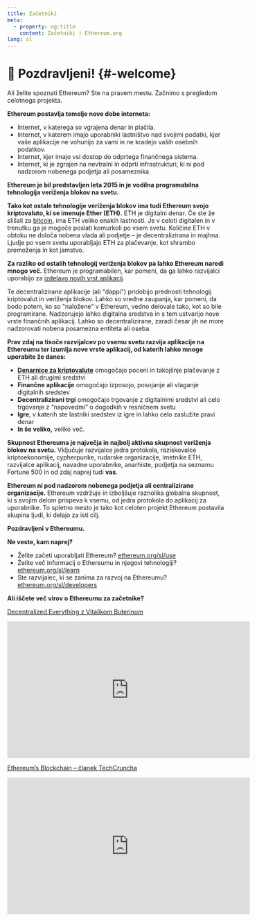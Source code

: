 ```yaml
---
title: Začetniki
meta:
  - property: og:title
    content: Začetniki | Ethereum.org
lang: sl
---
```


# :wave: Pozdravljeni! {#-welcome}

Ali želite spoznati Ethereum? Ste na pravem mestu. Začnimo s pregledom celotnega projekta.

**Ethereum postavlja temelje nove dobe interneta:**

- Internet, v katerega so vgrajena denar in plačila.
- Internet, v katerem imajo uporabniki lastništvo nad svojimi podatki, kjer vaše aplikacije ne vohunijo za vami in ne kradejo vaših osebnih podatkov.
- Internet, kjer imajo vsi dostop do odprtega finančnega sistema.
- Internet, ki je zgrajen na nevtralni in odprti infrastrukturi, ki ni pod nadzorom nobenega podjetja ali posameznika.

**Ethereum je bil predstavljen leta 2015 in je vodilna programabilna tehnologija veriženja blokov na svetu.**

**Tako kot ostale tehnologije veriženja blokov ima tudi Ethereum svojo kriptovaluto, ki se imenuje Ether (ETH).** ETH je digitalni denar. Če ste že slišali za [bitcoin](http://bitcoin.org/), ima ETH veliko enakih lastnosti. Je v celoti digitalen in v trenutku ga je mogoče poslati komurkoli po vsem svetu. Količine ETH v obtoku ne določa nobena vlada ali podjetje – je decentralizirana in majhna. Ljudje po vsem svetu uporabljajo ETH za plačevanje, kot shrambo premoženja in kot jamstvo.

**Za razliko od ostalih tehnologij veriženja blokov pa lahko Ethereum naredi mnogo več.** Ethereum je programabilen, kar pomeni, da ga lahko razvijalci uporabijo za [izdelavo novih vrst aplikacij](/sl/use/#1-use-an-application-built-on-ethereum).

Te decentralizirane aplikacije (ali "dappi") pridobijo prednosti tehnologij kriptovalut in veriženja blokov. Lahko so vredne zaupanja, kar pomeni, da bodo potem, ko so "naložene" v Ethereum, vedno delovale tako, kot so bile programirane. Nadzorujejo lahko digitalna sredstva in s tem ustvarijo nove vrste finančnih aplikacij. Lahko so decentralizirane, zaradi česar jih ne more nadzorovati nobena posamezna entiteta ali oseba.

**Prav zdaj na tisoče razvijalcev po vsemu svetu razvija aplikacije na Ethereumu ter izumlja nove vrste aplikacij, od katerih lahko mnoge uporabite že danes:**

- [**Denarnice za kriptovalute**](/sl/use/#3-what-is-a-wallet-and-which-one-should-i-use) omogočajo poceni in takojšnje plačevanje z ETH ali drugimi sredstvi
- **Finančne aplikacije** omogočajo izposojo, posojanje ali vlaganje digitalnih sredstev
- **Decentralizirani trgi** omogočajo trgovanje z digitalnimi sredstvi ali celo trgovanje z “napovedmi” o dogodkih v resničnem svetu
- **Igre**, v katerih ste lastniki sredstev iz igre in lahko celo zaslužite pravi denar
- **In še veliko,** veliko več.

**Skupnost Ethereuma je največja in najbolj aktivna skupnost veriženja blokov na svetu.** Vključuje razvijalce jedra protokola, raziskovalce kriptoekonomije, cypherpunke, rudarske organizacije, imetnike ETH, razvijalce aplikacij, navadne uporabnike, anarhiste, podjetja na seznamu Fortune 500 in od zdaj naprej tudi **vas**.

**Ethereum ni pod nadzorom nobenega podjetja ali centralizirane organizacije.** Ethereum vzdržuje in izboljšuje raznolika globalna skupnost, ki s svojim delom prispeva k vsemu, od jedra protokola do aplikacij za uporabnike. To spletno mesto je tako kot celoten projekt Ethereum postavila skupina ljudi, ki delajo za isti cilj.

**Pozdravljeni v Ethereumu.**

**Ne veste, kam naprej?**

- Želite začeti uporabljati Ethereum? [ethereum.org/sl/use](/sl/use/)
- Želite več informacij o Ethereumu in njegovi tehnologiji? [ethereum.org/sl/learn](/sl/learn/)
- Ste razvijalec, ki se zanima za razvoj na Ethereumu? [ethereum.org/sl/developers](/sl/developers/)

**Ali iščete več virov o Ethereumu za začetnike?**

[Decentralized Everything z Vitalikom Buterinom](https://youtu.be/WSN5BaCzsbo)

<div class="iframe-container">
  <iframe width="560" height="315" src="https://www.youtube.com/embed/WSN5BaCzsbo" frameborder="0" allow="accelerometer; autoplay; encrypted-media; gyroscope; picture-in-picture" allowfullscreen></iframe>
</div>

[Ethereum’s Blockchain – članek TechCruncha](https://www.youtube.com/watch?v=WfULutvxvzY)

<div class="iframe-container">
  <iframe width="560" height="315" src="https://www.youtube.com/embed/WfULutvxvzY" frameborder="0" allow="accelerometer; autoplay; encrypted-media; gyroscope; picture-in-picture" allowfullscreen></iframe>
</div>
